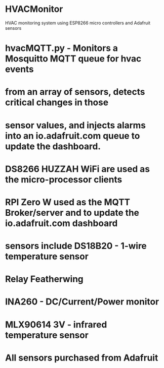 # HVACMonitor
HVAC monitoring system using ESP8266 micro controllers and Adafruit sensors
# hvacMQTT.py - Monitors a Mosquitto MQTT queue for hvac events
# from an array of sensors, detects critical changes in those
# sensor values, and injects alarms into an io.adafruit.com queue to update the dashboard.
# DS8266 HUZZAH WiFi are used as the micro-processor clients
# RPI Zero W used as the MQTT Broker/server and to update the io.adafruit.com dashboard
# sensors include DS18B20 - 1-wire temperature sensor
# Relay Featherwing
# INA260 - DC/Current/Power monitor
# MLX90614 3V - infrared temperature sensor
# All sensors purchased from Adafruit
